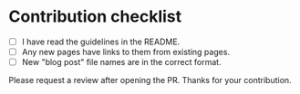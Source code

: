 # Contribution checklist

- [ ] I have read the guidelines in the README.
- [ ] Any new pages have links to them from existing pages.
- [ ] New "blog post" file names are in the correct format.

Please request a review after opening the PR.
Thanks for your contribution.
